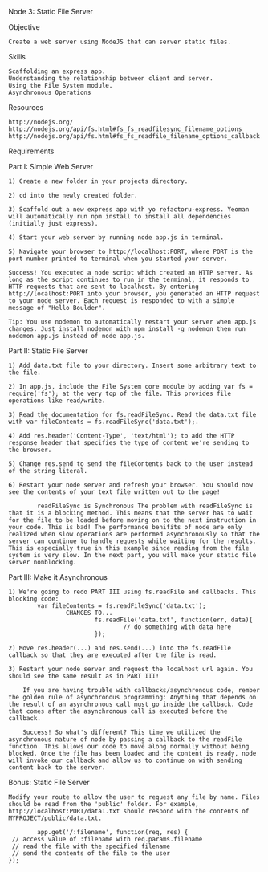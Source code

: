 Node 3: Static File Server

Objective

	Create a web server using NodeJS that can server static files.

Skills

	Scaffolding an express app.
	Understanding the relationship between client and server.
	Using the File System module.
	Asynchronous Operations

Resources

	http://nodejs.org/
	http://nodejs.org/api/fs.html#fs_fs_readfilesync_filename_options
	http://nodejs.org/api/fs.html#fs_fs_readfile_filename_options_callback



Requirements

Part I: Simple Web Server

	1) Create a new folder in your projects directory.
	
	2) cd into the newly created folder.
	
	3) Scaffold out a new express app with yo refactoru-express. Yeoman will automatically run npm install to install all dependencies (initially just express).
	
	4) Start your web server by running node app.js in terminal.
	
	5) Navigate your browser to http://localhost:PORT, where PORT is the port number printed to terminal when you started your server.  
	
	Success! You executed a node script which created an HTTP server. As long as the script continues to run in the terminal, it responds to HTTP requests that are sent to localhost. By entering http://localhost:PORT into your browser, you generated an HTTP request to your node server. Each request is responded to with a simple message of "Hello Boulder".

	Tip: You use nodemon to automatically restart your server when app.js changes. Just install nodemon with npm install -g nodemon then run nodemon app.js instead of node app.js.


Part II: Static File Server
	
	1) Add data.txt file to your directory. Insert some arbitrary text to the file.
	
	2) In app.js, include the File System core module by adding var fs = require('fs'); at the very top of the file. This provides file operations like read/write.

	3) Read the documentation for fs.readFileSync. Read the data.txt file with var fileContents = fs.readFileSync('data.txt');.
	
	4) Add res.header('Content-Type', 'text/html'); to add the HTTP response header that specifies the type of content we're sending to the browser.
	
	5) Change res.send to send the fileContents back to the user instead of the string literal.
	
	6) Restart your node server and refresh your browser. You should now see the contents of your text file written out to the page!
			
			readFileSync is Synchronous The problem with readFileSync is that it is a blocking method. This means that the server has to wait for the file to be loaded before moving on to the next instruction in your code. This is bad! The performance benifits of node are only realized when slow operations are performed asynchronously so that the server can continue to handle requests while waiting for the results. This is especially true in this example since reading from the file system is very slow. In the next part, you will make your static file server nonblocking.



Part III: Make it Asynchronous
	
	1) We're going to redo PART III using fs.readFile and callbacks. This blocking code:
			var fileContents = fs.readFileSync('data.txt');
					CHANGES TO... 
							fs.readFile('data.txt', function(err, data){
									// do something with data here
							});
	
	2) Move res.header(...) and res.send(...) into the fs.readFile callback so that they are executed after the file is read.
	
	3) Restart your node server and request the localhost url again. You should see the same result as in PART III!

		If you are having trouble with callbacks/asynchronous code, rember the golden rule of asynchronous programming: Anything that depends on the result of an asynchronous call must go inside the callback. Code that comes after the asynchronous call is executed before the callback.

		Success! So what's different? This time we utilized the asynchronous nature of node by passing a callback to the readFile function. This allows our code to move along normally without being blocked. Once the file has been loaded and the content is ready, node will invoke our callback and allow us to continue on with sending content back to the server.

Bonus: Static File Server

	Modify your route to allow the user to request any file by name. Files should be read from the 'public' folder. For example, http://localhost:PORT/data1.txt should respond with the contents of MYPROJECT/public/data.txt.

			app.get('/:filename', function(req, res) {
	 // access value of :filename with req.params.filename
	 // read the file with the specified filename
	 // send the contents of the file to the user
	});